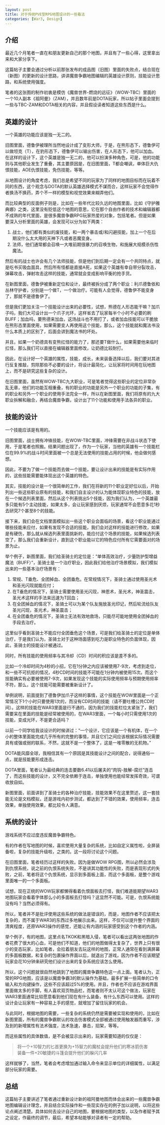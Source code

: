 ```yaml
---
layout: post
title: 对于传统PVE型RPG地图设计的一些看法
categories: [War3, Design]
---
```


## 介绍

最近几个月笔者一直在和朋友更新自己的那个地图，并且有了一些心得，这里拿出来和大家分享下。

这篇帖子主要会通过分析以前那张发布的成品图（旧图）里面的失败点，结合现在（新图）的更新的设计思路，讲讲魔兽争霸地图编辑的英雄设计原则，技能设计思路，和系统使用强度。

笔者的这张图的制作初衷是模仿《魔兽世界-燃烧的远征》（WOW-TBC）里面的一个10人副本《祖阿曼》（ZAM），并且数年前是DOTA玩家，所以帖子里面会提到一些与TBC-ZAM和DOTA相关的内容，并且假设读者知道这些东西是什么。

## 英雄的设计

一个英雄的功能应该是独一无二的。

旧图里面，德鲁伊被理所当然地设计成了变形大师，于是，在熊形态下，德鲁伊可以做坦克（T），在豹形态下，德鲁伊可以输出伤害，在人形态下，他可以加血。在这样的设计下，这个英雄是独一无二的，他可以扮演多种角色，可是，他的功能则与其他职业发生了重叠，其主要原因是，在旧图里面，T都会嘲讽，单体巨大仇恨技能，AOE仇恨技能，免伤技能，等等。

从地图设计的角度考虑，我们总是希望不同的玩家为了同样的地图目标而在玩着不同的东西，这个观念与DOTA的默认英雄选择模式不谋而合，这样玩家不会觉得作者换汤不换药，弄个不一样的模型和视觉效果来糊弄他们。

而比较典型的反面例子则是，比如在一些年代比较久远的地图里面，比如《守护雅典娜》之类，这里没有贬低这个地图的意思，它在那个自由作者的技术和编辑器都不成熟的年代里面，是很多魔兽争霸RPG玩家热爱的对象，包括笔者。但是如果要深入分析里面的英雄，会发现可以分为如下两类：

1. 战士，他们都有类似的废技能，和一两个暴击或/和闪避技能，加上一个在后期没什么太大用的天神下凡或者恶魔变身。
2. 法师，他们通常都会召唤一大堆前期很暴力的召唤生物，和施展大规模杀伤性魔法。

然后有的战士也许会有几个法师技能，但是他们到后期一定会有一个共同特点，就是吃书买吸血面具，然后所有怪都是直接A死，如果这个英雄有幸自带分裂攻击，弹幕攻击，弹射攻击这样的技能，通常就会变成影响平衡的抢手货。

在新图里面，德鲁伊被重新定位和设计，最终被拆分成了两个职业：利爪德鲁依和丛林守护者，分别是一个做T，一个做治疗。可能有人会觉得，德鲁伊不能变身了，那就不是德鲁伊了。

但是我们更加关注一个技能设计出来的必要性，试想，熊德在人形态能干嘛？加爪子吗，我们大可设计出一个爪子光环，这样省去了玩家每半个小时不必要的刷BUFF；加血吗，要熊德来加血，这场战斗也不用打了，或者加血技能可以干脆放在熊形态里面使用，如果需要变人再使用这个技能，那么，这个技能就和魔法书没什么本质上的区别了，后面会讲到魔法书的坏处。

并且，如果一个奶德具有变熊扛怪的能力了，那还要T做什么，如果需要他来临时扛怪，那么我们可以直接在编辑器里面修改，让奶德比较耐打。

因此，在设计好一个英雄的属性，技能，成长，未来装备选择以后，我们要对其进行反复推敲，剪除那些不必要的设计，将设计最简化，让玩家将时间用在玩地图上，而不是研究这些复杂的设计。

在旧图里面，虽然有WOW-TBC九大职业，可是笔者觉得这些职业的定位非常杂乱无章，他们的功能互相重叠，有的职业的功能是另外一个职业的功能的子集，有的职业和另外一个职业的使用手法完全一样，所以在新图里面，我们将原有的九大职业拆解和融合，再结合魔兽争霸，设计出了11个功能和使用手法各异的职业。

## 技能的设计

一个技能应该是有用的。

旧图里面，战士拥有冲锋技能，在WOW-TBC里面，冲锋需要在非战斗状态下使用，于是笔者也照搬。结果问题出现了，作为一个玩家，当他的英雄有一个技能栏位在99.9%的战斗时间里面被一个总是无法使用的技能占用的时候，他会做何感想。

因此，不要为了做一个技能而去做一个技能，要让设计出来的技能是有实际作用的，这些技能需要能体现出这个英雄的特色。

其实，技能的设计是一个很简单的工作，我们在将新的11个职业定好位以后，开始列出一些这些职业原有的技能，和我们自主设计的认为能体现职业特色的技能，放在一个候选列表里面，然后从这个列表挑出5个技能，因为我们认为，一个英雄最多只能有5个主动技能，如果太多，会让玩家感到厌烦，玩家通常不会愿意多花1秒去研究7个甚至8个的技能。

接下来，我们会在文档里面模拟出一些这个职业会面临的场景，看这个职业能通过哪些技能来应付，如果有发现不合适的技能，我们会对这样的技能进行修改，如果是有硬伤，那么就从候选列表里面挑新的，能应付这个场景的技能，如果候选列表空了，那么我们会重新设计，直到这个职业能以它的特色应付所有它需要面对的场景为止。

举个例子，新图里面，我们给圣骑士的定位是：“单体高效治疗，少量防护型增益魔法（BUFF）”，圣骑士是一个治疗职业，因此我们给他治疗场景模拟，我们模拟出来的一些基本治疗场景有：

1. 常规、T垂危、全团掉血、全团垂危。在常规情况下，圣骑士通过使用圣光术和圣光闪现就能应付；
2. 在T垂危的情况下，圣骑士需要使用圣光闪现，神恩术，圣光术，神圣震击，圣光术这样的手法来迅速为T回血；
3. 在全团掉血的情况下，圣骑士可以为某个队友施放圣光印记，然后轮流给队友圣光闪现，圣光术，神圣震击；
4. 在全团垂危的情况下，圣骑士无法有效地救场，只能尽可能地使用全团掉血的手段去治疗。

这里似乎看到圣骑士不能应付全团垂危这个场景，可是我们给圣骑士的定位是单体治疗，于是我们认为，圣骑士对于这种场面感到吃力是职业特色的负面体现，因此，圣骑士的技能设计被通过。

同时，所有技能的使用频率与其冷却（CD）时间的积应该是差不多的。

比如一个冷却时间为4秒的小招，它在1分钟之内应该被使用7-9次，考虑到走位，和一些不可抗拒的情况，4秒CD时间的技能不可能在1分钟内被使用15次。而这个技能确实有必要被使用7-9次，如果发现这个技能的实际使用频率与预期使用频率不符，那么，这个技能可能需要被重新设计了。

举例说明，前面提到了德鲁伊加爪子这样的事情，这个技能在WOW里面是一个正常情况下1个小时只要使用1次的，而没有CD时间的技能（请不要吐槽公共CD时间）。这样的技能在WAR3里面是行不通的，因为我们的技能栏位太紧张了，我们需要呆在里面的技能是经常被使用的，在WAR3里面，一个每小时只需使用1次的技能，变成光环，不是更合适吗？

以前一个同学给我谈设计的时候讲过：“一个设计，它应该是一个有机体，在一个小的整体里面能完成几乎所有的完整的事情，并且它们之间应该根据实际情况需要具有或强或弱的联系，不然，这就不是一个整体了，这是一堆零散的无机物。”

DOTA能风靡全球，我相信其有一个原因是其技能设计之间的配合，说得通俗一点，就是技能要形成连击。

DOTA里面，笔者认为最经典的连击要数6.41以后屠夫的“肉钩-肢解-腐烂”连击了，而这些技能的设计，又不完全依赖于连击，单独使用也能经常发挥奇效，可谓收放自如。

新图里面，前面讲到了圣骑士的各种治疗技能，技能效果不在这里赘述，这一套技能无论是文档模拟，还是游戏内初步测试，都达到了不错的效果，使用频率，连击效果，单独使用效果，都比较令人满意。

## 系统的设计

游戏系统不应过度违反魔兽争霸特色。

有的作者在写地图的时候，喜欢使用大量复杂的系统，比如自定义属性啦，全屏装备啦，复杂的技能升级啦，之类的。这一段将讨论这个问题。

在旧图里面，笔者经历过这样的失败。因为是做WOW RPG图，所以必然会涉及到仇恨系统，说之前的仇恨系统失败，不是讲其功能性的失败，而是表现形式的失败，之前，笔者将这个仇恨系统，显示到多面板上面，而这个多面板，是整个游戏里面唯一的一个多面板。

试想，现在正统的WOW玩家都懒得看着仇恨面板去打怪，我们难道能期望WAR3地图玩家会看着字体那么小的多面板去打怪吗？这显然不可能。可是，仇恨系统能没有吗？当然必须得有。

所以，笔者并不是批评使用这些系统的做法是错误的，而是，地图作者不应该把太复杂的，而不属于WAR3的东西过多地展示出来。这样，不仅可以提升整个界面的清爽程度，还原WAR3操作的感觉，还能让有内涵的玩家感受到这个作者的内涵。

举个例子，有的地图，这里点名TKOK和黑暗入侵，笔者可以看出这两张地图的作者花费了很大的心血，可是他们不知道，他们的地图做得太复杂了，世界上只有很少的变态玩家，比如笔者，会拉着朋友去玩这样的地图，正常人通常在看到满屏幕的多面板数据，和复杂的包裹操作界面以后，就退出了游戏，因为作者不应该期望玩家会花10分钟来研究他们设计出来的复杂系统应该怎么使用。

所以，这个问题就很自然地跳到了地图的魔兽争霸特色这一点上面。笔者认为，正常的RPG地图，应该是以魔兽争霸3的默认操作为基础，最多扩展一些简单的口令输入和方向键操作，这些不应该超过5%的使用。并且，作者也不应该在游戏界面里面做太多的手脚，有人喜欢双页物品栏，而笔者则不太认可这个做法，玩家在WAR3里面通常比较愿意看到他们现在有什么装备，有什么东西可以使用。这样的设计会让玩家有一种容易上手的感觉，就增加了留住玩家的机会。

与此同时，根据地图的需要，一些复杂的系统仍然是需要被实现和使用的，比如在新图里面，所有的魔兽争霸默认的攻击伤害模式全部被通过使用触发器而重写，涉及到的新增属性有法术强度，法术急速，暴击，招架，等等。

而这些属性的具体数值，是不会被显示出来的，玩家需要知道的仅仅是：

>将一个+10智力的匕首更换为+15智力的魔杖会提升他们的寒冰箭伤害  
装备一件+20敏捷的斗篷会提升他们的躲闪几率

这样就够了，当然，笔者会考虑增加通过输入命令来显示单位的详细属性，以满足部分玩家的需要。

## 总结

这篇帖子主要讲述了笔者通过重新设计新的祖阿曼地图而体会出来的一些魔兽争霸地图编辑设计理念，并且结合实际操作和一些现实存在的例子加以说明，以将这些论点阐述清楚。具体如何去设计自己的地图，要根据地图的类型，以及作者赋予其之设定，作最终的调节，最后，希望本帖能够对读者有一定的帮助。